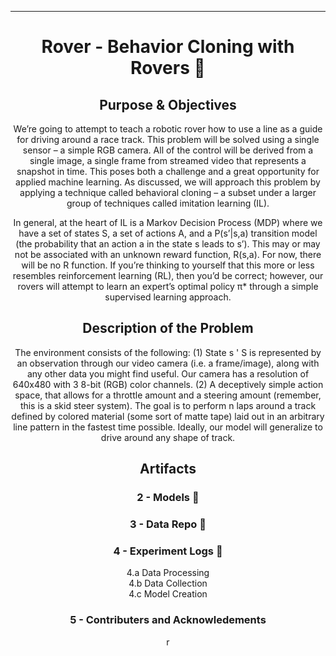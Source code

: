  
---

<div align="center">    
 
# Rover - Behavior Cloning with Rovers :red_car:

## Purpose & Objectives
We’re going to attempt to teach a robotic rover how to use a line as a guide for driving around a race track.  This problem will be solved using a single sensor – a simple RGB camera.  All of the control will be derived from a single image, a single frame from streamed video that represents a snapshot in time. This poses both a challenge and a great opportunity for applied machine learning.  As discussed, we will approach this problem by applying a technique called behavioral cloning – a subset under a larger group of techniques called imitation learning (IL). 

In general, at the heart of IL is a Markov Decision Process (MDP) where we have a set of states S, a set of actions A, and a P(s’|s,a) transition model (the probability that an action a in the state s leads to s’).  This may or may not be associated with an unknown reward function, R(s,a).  For now, there will be no R function.  If you’re thinking to yourself that this more or less resembles reinforcement learning (RL), then you’d be correct; however, our rovers will attempt to learn an expert’s optimal policy π* through a simple supervised learning approach.

## Description of the Problem
The environment consists of the following: (1) State s ' S is represented by an observation through our video camera (i.e. a frame/image), along with any other data you might find useful.  Our camera has a resolution of 640x480 with 3 8-bit (RGB) color channels.  (2) A deceptively simple action space, that allows for a throttle amount and a steering amount (remember, this is a skid steer system).  The goal is to perform n laps around a track defined by colored material (some sort of matte tape) laid out in an arbitrary line pattern in the fastest time possible. Ideally, our model will generalize to drive around any shape of track.

## Artifacts
### 2 - Models :link:
### 3 - Data Repo :link:
### 4 - Experiment Logs :link:
4.a Data Processing <br>
4.b Data Collection <br>
4.c Model Creation <br>
    
### 5 - Contributers and Acknowledements
r



